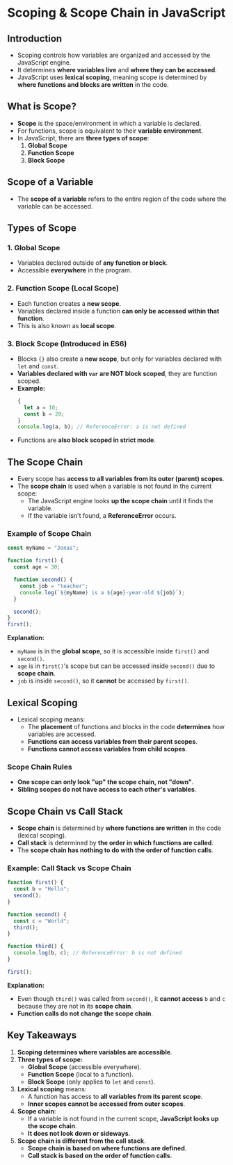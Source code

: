 # **Scoping & Scope Chain in JavaScript**

## **Introduction**

- Scoping controls how variables are organized and accessed by the JavaScript engine.
- It determines **where variables live** and **where they can be accessed**.
- JavaScript uses **lexical scoping**, meaning scope is determined by **where functions and blocks are written** in the code.

## **What is Scope?**

- **Scope** is the space/environment in which a variable is declared.
- For functions, scope is equivalent to their **variable environment**.
- In JavaScript, there are **three types of scope**:
  1. **Global Scope**
  2. **Function Scope**
  3. **Block Scope**

## **Scope of a Variable**

- The **scope of a variable** refers to the entire region of the code where the variable can be accessed.

## **Types of Scope**

### **1. Global Scope**

- Variables declared outside of **any function or block**.
- Accessible **everywhere** in the program.

### **2. Function Scope (Local Scope)**

- Each function creates a **new scope**.
- Variables declared inside a function **can only be accessed within that function**.
- This is also known as **local scope**.

### **3. Block Scope (Introduced in ES6)**

- Blocks `{}` also create a **new scope**, but only for variables declared with `let` and `const`.
- **Variables declared with `var` are NOT block scoped**, they are function scoped.
- **Example:**
  ```javascript
  {
    let a = 10;
    const b = 20;
  }
  console.log(a, b); // ReferenceError: a is not defined
  ```
- Functions are **also block scoped in strict mode**.

## **The Scope Chain**

- Every scope has **access to all variables from its outer (parent) scopes**.
- The **scope chain** is used when a variable is not found in the current scope:
  - The JavaScript engine looks **up the scope chain** until it finds the variable.
  - If the variable isn't found, a **ReferenceError** occurs.

### **Example of Scope Chain**

```javascript
const myName = "Jonas";

function first() {
  const age = 30;

  function second() {
    const job = "teacher";
    console.log(`${myName} is a ${age}-year-old ${job}`);
  }

  second();
}
first();
```

**Explanation:**

- `myName` is in the **global scope**, so it is accessible inside `first()` and `second()`.
- `age` is in `first()`'s scope but can be accessed inside `second()` due to **scope chain**.
- `job` is inside `second()`, so it **cannot** be accessed by `first()`.

## **Lexical Scoping**

- Lexical scoping means:
  - The **placement** of functions and blocks in the code **determines** how variables are accessed.
  - **Functions can access variables from their parent scopes**.
  - **Functions cannot access variables from child scopes**.

### **Scope Chain Rules**

- **One scope can only look "up" the scope chain, not "down"**.
- **Sibling scopes do not have access to each other's variables**.

## **Scope Chain vs Call Stack**

- **Scope chain** is determined by **where functions are written** in the code (lexical scoping).
- **Call stack** is determined by **the order in which functions are called**.
- The **scope chain has nothing to do with the order of function calls**.

### **Example: Call Stack vs Scope Chain**

```javascript
function first() {
  const b = "Hello";
  second();
}

function second() {
  const c = "World";
  third();
}

function third() {
  console.log(b, c); // ReferenceError: b is not defined
}

first();
```

**Explanation:**

- Even though `third()` was called from `second()`, it **cannot access** `b` and `c` because they are not in its **scope chain**.
- **Function calls do not change the scope chain**.

## **Key Takeaways**

1. **Scoping determines where variables are accessible**.
2. **Three types of scope:**
   - **Global Scope** (accessible everywhere).
   - **Function Scope** (local to a function).
   - **Block Scope** (only applies to `let` and `const`).
3. **Lexical scoping** means:
   - A function has access to **all variables from its parent scope**.
   - **Inner scopes cannot be accessed from outer scopes**.
4. **Scope chain**:
   - If a variable is not found in the current scope, **JavaScript looks up the scope chain**.
   - **It does not look down or sideways**.
5. **Scope chain is different from the call stack**.
   - **Scope chain is based on where functions are defined**.
   - **Call stack is based on the order of function calls**.
